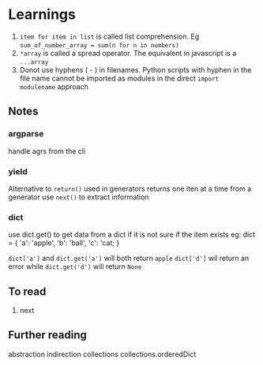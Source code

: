 # Learnings
1. ```item for item in list``` is called list comprehension. Eg ```sum_of_number_array = sum(n for n in numbers)``` 
1. ```*array``` is called a spread operator. The equivalent in javascript is  a ```...array```
1. Donot use hyphens ( - ) in filenames. Python scripts with hyphen in the file name cannot be imported as modules in the direct ```import modulename``` approach

## Notes

### argparse
handle agrs from the cli

### yield
Alternative to ```return()```
used in generators
returns one iten at a time from a generator
use ```next()``` to extract information


### dict

use dict.get() to get data from a dict if it is not sure if the item exists
eg:
dict  = {
    'a': 'apple',
    'b': 'ball',
    'c': 'cat;
}

```dict['a']``` and ```dict.get('a')``` will both return ```apple```
```dict['d']``` wil return an error while
```dict.get('d')``` will return ```None```

## To read
1. next


## Further reading
abstraction
indirection 
collections
collections.orderedDict